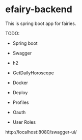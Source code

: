 # efairy-backend
This is spring boot app for fairies.

TODO:
- Spring boot
- Swagger
- h2
- GetDailyHoroscope
- Docker
- Deploy
- Profiles

- Oauth
- User Roles


http://localhost:8080/swagger-ui/
